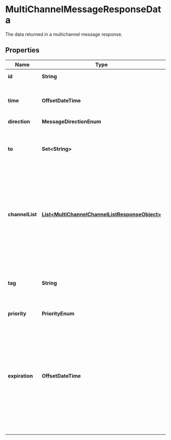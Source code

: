 

# MultiChannelMessageResponseData

The data returned in a multichannel message response.

## Properties

| Name | Type | Description | Notes |
|------------ | ------------- | ------------- | -------------|
|**id** | **String** | The ID of the message. |  |
|**time** | **OffsetDateTime** | The time the message was received by the Bandwidth API. |  |
|**direction** | **MessageDirectionEnum** |  |  |
|**to** | **Set&lt;String&gt;** | The destination phone number(s) of the message, in E164 format. |  |
|**channelList** | [**List&lt;MultiChannelChannelListResponseObject&gt;**](MultiChannelChannelListResponseObject.md) | A list of message bodies. The messages will be attempted in the order they are listed. Once a message sends successfully, the others will be ignored. |  |
|**tag** | **String** | A custom string that will be included in callback events of the message. Max 1024 characters. |  [optional] |
|**priority** | **PriorityEnum** |  |  [optional] |
|**expiration** | **OffsetDateTime** | A string with the date/time value that the message will automatically expire by. This must be a valid RFC-3339 value, e.g., 2021-03-14T01:59:26Z or 2021-03-13T20:59:26-05:00. Must be a date-time in the future. |  [optional] |



